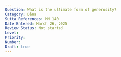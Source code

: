 ```yaml
---
Question: What is the ultimate form of generosity?
Category: Dāna
Sutta References: MN 140
Date Entered: March 26, 2025
Review Status: Not started
Level: 
Priority: 
Number: 
Draft: true
---
```

